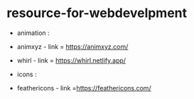 # resource-for-webdevelpment

* animation :
* animxyz - link = https://animxyz.com/
* whirl - link = https://whirl.netlify.app/

* icons :
* feathericons - link =https://feathericons.com/
